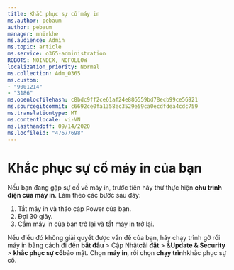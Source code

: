 ```yaml
---
title: Khắc phục sự cố máy in
ms.author: pebaum
author: pebaum
manager: mnirkhe
ms.audience: Admin
ms.topic: article
ms.service: o365-administration
ROBOTS: NOINDEX, NOFOLLOW
localization_priority: Normal
ms.collection: Adm_O365
ms.custom:
- "9001214"
- "3186"
ms.openlocfilehash: c8bdc9ff2ce61af24e886559bd78ecb99ce56921
ms.sourcegitcommit: c6692ce0fa1358ec3529e59ca0ecdfdea4cdc759
ms.translationtype: MT
ms.contentlocale: vi-VN
ms.lasthandoff: 09/14/2020
ms.locfileid: "47677698"
---
```

# <a name="troubleshoot-your-printer"></a>Khắc phục sự cố máy in của bạn

Nếu bạn đang gặp sự cố về máy in, trước tiên hãy thử thực hiện **chu trình điện của máy in**. Làm theo các bước sau đây:

1. Tắt máy in và tháo cáp Power của bạn.
2. Đợi 30 giây.
3. Cắm máy in của bạn trở lại và tắt máy in trở lại.

Nếu điều đó không giải quyết được vấn đề của bạn, hãy chạy trình gỡ rối máy in bằng cách đi đến **bắt đầu**  >  Cập Nhật**cài đặt**  >  &**Update & Security**  >  **khắc phục sự cố**bảo mật. Chọn **máy in**, rồi chọn **chạy trình**khắc phục sự cố.